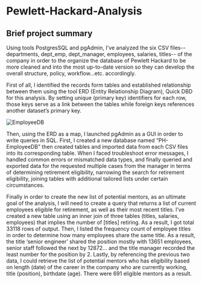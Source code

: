 # Pewlett-Hackard-Analysis

## Brief project summary 
Using tools PostgresSQL and pgAdmin, I've analyzed the six CSV files--departments, dept_emp, dept_manager, employees, salaries, titles-- of the company in order to the organize the database of Pewlett Hackard to be more cleaned and into the most up-to-date version so they can develop the overall structure, policy, workflow...etc. accordingly. 

First of all, I identified the records form tables and established relationship between them using the tool ERD (Entity Relationship Diagram), Quick DBD for this analysis. By setting unique (primary key) identifiers for each row, those keys serve as a link between the tables while foreign keys references another dataset’s primary key. 

![EmployeeDB](https://user-images.githubusercontent.com/59981299/75601787-9376d980-5a73-11ea-8c2a-5359c885f04f.png)

Then, using the ERD as a map, I launched pgAdmin as a GUI in order to write queries in SQL. First, I created a new database named “PH-EmployeeDB” then created tables and imported data from each CSV files into its corresponding table. When I faced troubleshoot error messages, I handled common errors or mismatched data types, and finally queried and exported data for the requested multiple cases from the manager in terms of determining retirement eligibility, narrowing the search for retirement eligibility, joining tables with additional tailored lists under certain circumstances. 

Finally in order to create the new list of potential mentors, as an ultimate goal of the analysis, I will need to create a query that returns a list of current employees eligible for retirement, as well as their most recent titles. I’ve created a new table using an inner join of three tables (titles, salaries, employees) that implies the number of [titles] retiring. As a result, I got total 33118 rows of output. Then, I listed the frequency count of employee titles in order to determine how many employees share the same title. As a result, the title ‘senior engineer’ shared the position mostly with 13651 employees, senior staff followed the next by 12872… and the title manager recorded the least number for the position by 2. Lastly, by referencing the previous two data, I could retrieve the list of potential mentors who has eligibility based on length (date) of the career in the company who are currently working, title (position), birthdate (age). There were 691 eligible mentors as a result. 

